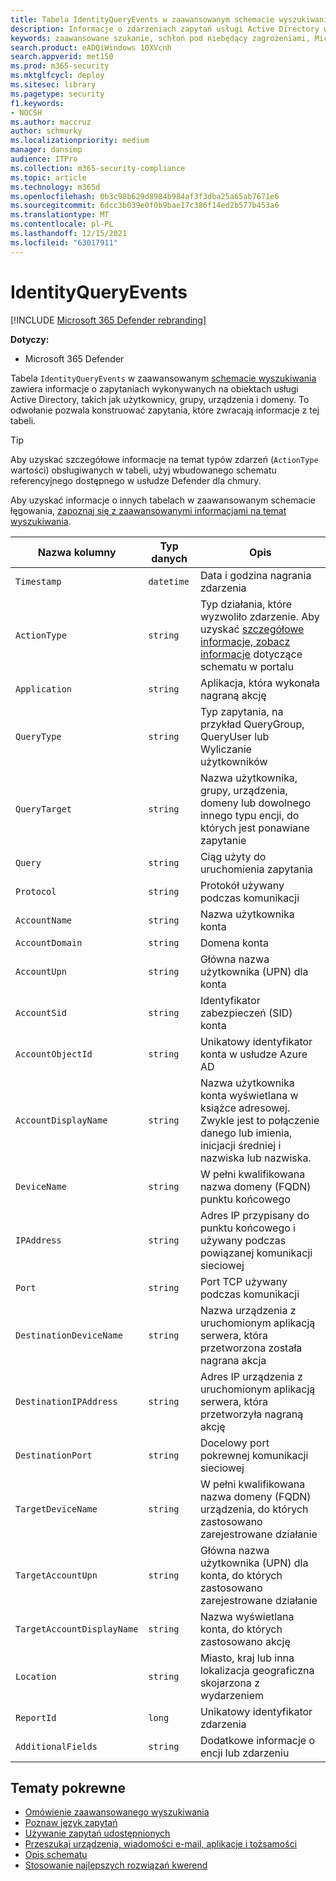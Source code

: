```yaml
---
title: Tabela IdentityQueryEvents w zaawansowanym schemacie wyszukiwania
description: Informacje o zdarzeniach zapytań usługi Active Directory w tabeli IdentityQueryEvents zaawansowanego schematu wyszukiwania
keywords: zaawansowane szukanie, schłoń pod niebędący zagrożeniami, Microsoft 365 Defender, microsoft 365, m365, wyszukiwanie, zapytanie, telemetria, informacje o schemacie, kusto, tabela, kolumna, typ danych, opis, IdentityQueryEvents, Azure AD, Active Directory, Microsoft Defender for Identity, tożsamości, zapytania LDAP
search.product: eADQiWindows 10XVcnh
search.appverid: met150
ms.prod: m365-security
ms.mktglfcycl: deploy
ms.sitesec: library
ms.pagetype: security
f1.keywords:
- NOCSH
ms.author: maccruz
author: schmurky
ms.localizationpriority: medium
manager: dansimp
audience: ITPro
ms.collection: m365-security-compliance
ms.topic: article
ms.technology: m365d
ms.openlocfilehash: 0b3c98b629d8984b984af3f3dba25a65ab7671e6
ms.sourcegitcommit: 6dcc3b039e0f0b9bae17c386f14ed2b577b453a6
ms.translationtype: MT
ms.contentlocale: pl-PL
ms.lasthandoff: 12/15/2021
ms.locfileid: "63017911"
---
```

# <a name="identityqueryevents"></a>IdentityQueryEvents

[!INCLUDE [Microsoft 365 Defender rebranding](../includes/microsoft-defender.md)]


**Dotyczy:**
- Microsoft 365 Defender

Tabela `IdentityQueryEvents` w zaawansowanym [schemacie wyszukiwania](advanced-hunting-overview.md) zawiera informacje o zapytaniach wykonywanych na obiektach usługi Active Directory, takich jak użytkownicy, grupy, urządzenia i domeny. To odwołanie pozwala konstruować zapytania, które zwracają informacje z tej tabeli.

>[!TIP]
> Aby uzyskać szczegółowe informacje na temat typów zdarzeń (`ActionType` wartości) obsługiwanych w tabeli, użyj wbudowanego schematu referencyjnego dostępnego w usłudze Defender dla chmury.

Aby uzyskać informacje o innych tabelach w zaawansowanym schemacie łęgowania, [zapoznaj się z zaawansowanymi informacjami na temat wyszukiwania](advanced-hunting-schema-tables.md).

| Nazwa kolumny | Typ danych | Opis |
|-------------|-----------|-------------|
| `Timestamp` | `datetime` | Data i godzina nagrania zdarzenia |
| `ActionType` | `string` | Typ działania, które wyzwoliło zdarzenie. Aby uzyskać [szczegółowe informacje, zobacz informacje](advanced-hunting-schema-tables.md?#get-schema-information-in-the-security-center) dotyczące schematu w portalu |
| `Application` | `string` | Aplikacja, która wykonała nagraną akcję |
| `QueryType` | `string` | Typ zapytania, na przykład QueryGroup, QueryUser lub Wyliczanie użytkowników |
| `QueryTarget` | `string` | Nazwa użytkownika, grupy, urządzenia, domeny lub dowolnego innego typu encji, do których jest ponawiane zapytanie |
| `Query` | `string` | Ciąg użyty do uruchomienia zapytania |
| `Protocol` | `string` | Protokół używany podczas komunikacji |
| `AccountName` | `string` | Nazwa użytkownika konta |
| `AccountDomain` | `string` | Domena konta |
| `AccountUpn` | `string` | Główna nazwa użytkownika (UPN) dla konta |
| `AccountSid` | `string` | Identyfikator zabezpieczeń (SID) konta |
| `AccountObjectId` | `string` | Unikatowy identyfikator konta w usłudze Azure AD |
| `AccountDisplayName` | `string` | Nazwa użytkownika konta wyświetlana w książce adresowej. Zwykle jest to połączenie danego lub imienia, inicjacji średniej i nazwiska lub nazwiska. |
| `DeviceName` | `string` | W pełni kwalifikowana nazwa domeny (FQDN) punktu końcowego |
| `IPAddress` | `string` | Adres IP przypisany do punktu końcowego i używany podczas powiązanej komunikacji sieciowej |
| `Port` | `string` | Port TCP używany podczas komunikacji |
| `DestinationDeviceName` | `string` | Nazwa urządzenia z uruchomionym aplikacją serwera, która przetworzona została nagrana akcja |
| `DestinationIPAddress` | `string` | Adres IP urządzenia z uruchomionym aplikacją serwera, która przetworzyła nagraną akcję |
| `DestinationPort` | `string` | Docelowy port pokrewnej komunikacji sieciowej |
| `TargetDeviceName` | `string` | W pełni kwalifikowana nazwa domeny (FQDN) urządzenia, do których zastosowano zarejestrowane działanie |
| `TargetAccountUpn` | `string` | Główna nazwa użytkownika (UPN) dla konta, do których zastosowano zarejestrowane działanie |
| `TargetAccountDisplayName` | `string` | Nazwa wyświetlana konta, do których zastosowano akcję |
| `Location` | `string` | Miasto, kraj lub inna lokalizacja geograficzna skojarzona z wydarzeniem |
| `ReportId` | `long` | Unikatowy identyfikator zdarzenia |
| `AdditionalFields` | `string` | Dodatkowe informacje o encji lub zdarzeniu |

## <a name="related-topics"></a>Tematy pokrewne
- [Omówienie zaawansowanego wyszukiwania](advanced-hunting-overview.md)
- [Poznaw język zapytań](advanced-hunting-query-language.md)
- [Używanie zapytań udostępnionych](advanced-hunting-shared-queries.md)
- [Przeszukaj urządzenia, wiadomości e-mail, aplikacje i tożsamości](advanced-hunting-query-emails-devices.md)
- [Opis schematu](advanced-hunting-schema-tables.md)
- [Stosowanie najlepszych rozwiązań kwerend](advanced-hunting-best-practices.md)
